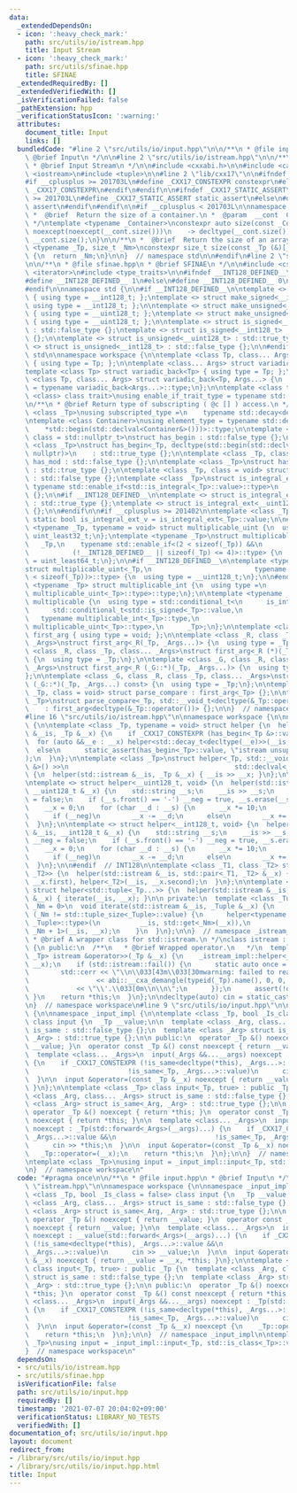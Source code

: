 ```yaml
---
data:
  _extendedDependsOn:
  - icon: ':heavy_check_mark:'
    path: src/utils/io/istream.hpp
    title: Input Stream
  - icon: ':heavy_check_mark:'
    path: src/utils/sfinae.hpp
    title: SFINAE
  _extendedRequiredBy: []
  _extendedVerifiedWith: []
  _isVerificationFailed: false
  _pathExtension: hpp
  _verificationStatusIcon: ':warning:'
  attributes:
    document_title: Input
    links: []
  bundledCode: "#line 2 \"src/utils/io/input.hpp\"\n\n/**\n * @file input.hpp\n *\
    \ @brief Input\n */\n\n#line 2 \"src/utils/io/istream.hpp\"\n\n/**\n * @file istream.hpp\n\
    \ * @brief Input Stream\n */\n\n#include <cxxabi.h>\n\n#include <cassert>\n#include\
    \ <iostream>\n#include <tuple>\n\n#line 2 \"lib/cxx17\"\n\n#ifndef _CXX17_CONSTEXPR\n\
    #if __cplusplus >= 201703L\n#define _CXX17_CONSTEXPR constexpr\n#else\n#define\
    \ _CXX17_CONSTEXPR\n#endif\n#endif\n\n#ifndef _CXX17_STATIC_ASSERT\n#if __cplusplus\
    \ >= 201703L\n#define _CXX17_STATIC_ASSERT static_assert\n#else\n#define _CXX17_STATIC_ASSERT\
    \ assert\n#endif\n#endif\n\n#if __cplusplus < 201703L\n\nnamespace std {\n\n/**\n\
    \ *  @brief  Return the size of a container.\n *  @param  __cont  Container.\n\
    \ */\ntemplate <typename _Container>\nconstexpr auto size(const _Container& __cont)\
    \ noexcept(noexcept(__cont.size()))\n    -> decltype(__cont.size()) {\n  return\
    \ __cont.size();\n}\n\n/**\n *  @brief  Return the size of an array.\n */\ntemplate\
    \ <typename _Tp, size_t _Nm>\nconstexpr size_t size(const _Tp (&)[_Nm]) noexcept\
    \ {\n  return _Nm;\n}\n\n}  // namespace std\n\n#endif\n#line 2 \"src/utils/sfinae.hpp\"\
    \n\n/**\n * @file sfinae.hpp\n * @brief SFINAE\n */\n\n#include <cstdint>\n#include\
    \ <iterator>\n#include <type_traits>\n\n#ifndef __INT128_DEFINED__\n\n#ifdef __SIZEOF_INT128__\n\
    #define __INT128_DEFINED__ 1\n#else\n#define __INT128_DEFINED__ 0\n#endif\n\n\
    #endif\n\nnamespace std {\n\n#if __INT128_DEFINED__\n\ntemplate <> struct make_signed<__uint128_t>\
    \ { using type = __int128_t; };\ntemplate <> struct make_signed<__int128_t> {\
    \ using type = __int128_t; };\n\ntemplate <> struct make_unsigned<__uint128_t>\
    \ { using type = __uint128_t; };\ntemplate <> struct make_unsigned<__int128_t>\
    \ { using type = __uint128_t; };\n\ntemplate <> struct is_signed<__uint128_t>\
    \ : std::false_type {};\ntemplate <> struct is_signed<__int128_t> : std::true_type\
    \ {};\n\ntemplate <> struct is_unsigned<__uint128_t> : std::true_type {};\ntemplate\
    \ <> struct is_unsigned<__int128_t> : std::false_type {};\n\n#endif\n\n}  // namespace\
    \ std\n\nnamespace workspace {\n\ntemplate <class Tp, class... Args> struct variadic_front\
    \ { using type = Tp; };\n\ntemplate <class... Args> struct variadic_back;\n\n\
    template <class Tp> struct variadic_back<Tp> { using type = Tp; };\n\ntemplate\
    \ <class Tp, class... Args> struct variadic_back<Tp, Args...> {\n  using type\
    \ = typename variadic_back<Args...>::type;\n};\n\ntemplate <class type, template\
    \ <class> class trait>\nusing enable_if_trait_type = typename std::enable_if<trait<type>::value>::type;\n\
    \n/**\n * @brief Return type of subscripting ( @c [] ) access.\n */\ntemplate\
    \ <class _Tp>\nusing subscripted_type =\n    typename std::decay<decltype(std::declval<_Tp&>()[0])>::type;\n\
    \ntemplate <class Container>\nusing element_type = typename std::decay<decltype(\n\
    \    *std::begin(std::declval<Container&>()))>::type;\n\ntemplate <class _Tp,\
    \ class = std::nullptr_t>\nstruct has_begin : std::false_type {};\n\ntemplate\
    \ <class _Tp>\nstruct has_begin<_Tp, decltype(std::begin(std::declval<_Tp>()),\
    \ nullptr)>\n    : std::true_type {};\n\ntemplate <class _Tp, class = void> struct\
    \ has_mod : std::false_type {};\n\ntemplate <class _Tp>\nstruct has_mod<_Tp, std::__void_t<decltype(_Tp::mod)>>\
    \ : std::true_type {};\n\ntemplate <class _Tp, class = void> struct is_integral_ext\
    \ : std::false_type {};\ntemplate <class _Tp>\nstruct is_integral_ext<\n    _Tp,\
    \ typename std::enable_if<std::is_integral<_Tp>::value>::type>\n    : std::true_type\
    \ {};\n\n#if __INT128_DEFINED__\n\ntemplate <> struct is_integral_ext<__int128_t>\
    \ : std::true_type {};\ntemplate <> struct is_integral_ext<__uint128_t> : std::true_type\
    \ {};\n\n#endif\n\n#if __cplusplus >= 201402\n\ntemplate <class _Tp>\nconstexpr\
    \ static bool is_integral_ext_v = is_integral_ext<_Tp>::value;\n\n#endif\n\ntemplate\
    \ <typename _Tp, typename = void> struct multiplicable_uint {\n  using type =\
    \ uint_least32_t;\n};\ntemplate <typename _Tp>\nstruct multiplicable_uint<\n \
    \   _Tp,\n    typename std::enable_if<(2 < sizeof(_Tp)) &&\n                 \
    \           (!__INT128_DEFINED__ || sizeof(_Tp) <= 4)>::type> {\n  using type\
    \ = uint_least64_t;\n};\n\n#if __INT128_DEFINED__\n\ntemplate <typename _Tp>\n\
    struct multiplicable_uint<_Tp,\n                          typename std::enable_if<(4\
    \ < sizeof(_Tp))>::type> {\n  using type = __uint128_t;\n};\n\n#endif\n\ntemplate\
    \ <typename _Tp> struct multiplicable_int {\n  using type =\n      typename std::make_signed<typename\
    \ multiplicable_uint<_Tp>::type>::type;\n};\n\ntemplate <typename _Tp> struct\
    \ multiplicable {\n  using type = std::conditional_t<\n      is_integral_ext<_Tp>::value,\n\
    \      std::conditional_t<std::is_signed<_Tp>::value,\n                      \
    \   typename multiplicable_int<_Tp>::type,\n                         typename\
    \ multiplicable_uint<_Tp>::type>,\n      _Tp>;\n};\n\ntemplate <class> struct\
    \ first_arg { using type = void; };\n\ntemplate <class _R, class _Tp, class...\
    \ _Args>\nstruct first_arg<_R(_Tp, _Args...)> {\n  using type = _Tp;\n};\n\ntemplate\
    \ <class _R, class _Tp, class... _Args>\nstruct first_arg<_R (*)(_Tp, _Args...)>\
    \ {\n  using type = _Tp;\n};\n\ntemplate <class _G, class _R, class _Tp, class...\
    \ _Args>\nstruct first_arg<_R (_G::*)(_Tp, _Args...)> {\n  using type = _Tp;\n\
    };\n\ntemplate <class _G, class _R, class _Tp, class... _Args>\nstruct first_arg<_R\
    \ (_G::*)(_Tp, _Args...) const> {\n  using type = _Tp;\n};\n\ntemplate <class\
    \ _Tp, class = void> struct parse_compare : first_arg<_Tp> {};\n\ntemplate <class\
    \ _Tp>\nstruct parse_compare<_Tp, std::__void_t<decltype(&_Tp::operator())>>\n\
    \    : first_arg<decltype(&_Tp::operator())> {};\n\n}  // namespace workspace\n\
    #line 16 \"src/utils/io/istream.hpp\"\n\nnamespace workspace {\n\nnamespace _istream_impl\
    \ {\n\ntemplate <class _Tp, typename = void> struct helper {\n  helper(std::istream\
    \ &__is, _Tp &__x) {\n    if _CXX17_CONSTEXPR (has_begin<_Tp &>::value)\n    \
    \  for (auto &&__e : __x) helper<std::decay_t<decltype(__e)>>(__is, __e);\n  \
    \  else\n      static_assert(has_begin<_Tp>::value, \"istream unsupported type.\"\
    );\n  }\n};\n\ntemplate <class _Tp>\nstruct helper<_Tp, std::__void_t<decltype(std::declval<std::istream\
    \ &>() >>\n                                          std::declval<_Tp &>())>>\
    \ {\n  helper(std::istream &__is, _Tp &__x) { __is >> __x; }\n};\n\n#ifdef __SIZEOF_INT128__\n\
    \ntemplate <> struct helper<__uint128_t, void> {\n  helper(std::istream &__is,\
    \ __uint128_t &__x) {\n    std::string __s;\n    __is >> __s;\n    bool __neg\
    \ = false;\n    if (__s.front() == '-') __neg = true, __s.erase(__s.begin());\n\
    \    __x = 0;\n    for (char __d : __s) {\n      __x *= 10;\n      __d -= '0';\n\
    \      if (__neg)\n        __x -= __d;\n      else\n        __x += __d;\n    }\n\
    \  }\n};\n\ntemplate <> struct helper<__int128_t, void> {\n  helper(std::istream\
    \ &__is, __int128_t &__x) {\n    std::string __s;\n    __is >> __s;\n    bool\
    \ __neg = false;\n    if (__s.front() == '-') __neg = true, __s.erase(__s.begin());\n\
    \    __x = 0;\n    for (char __d : __s) {\n      __x *= 10;\n      __d -= '0';\n\
    \      if (__neg)\n        __x -= __d;\n      else\n        __x += __d;\n    }\n\
    \  }\n};\n\n#endif  // INT128\n\ntemplate <class _T1, class _T2> struct helper<std::pair<_T1,\
    \ _T2>> {\n  helper(std::istream &__is, std::pair<_T1, _T2> &__x) {\n    helper<_T1>(__is,\
    \ __x.first), helper<_T2>(__is, __x.second);\n  }\n};\n\ntemplate <class... _Tp>\
    \ struct helper<std::tuple<_Tp...>> {\n  helper(std::istream &__is, std::tuple<_Tp...>\
    \ &__x) { iterate(__is, __x); }\n\n private:\n  template <class _Tuple, size_t\
    \ _Nm = 0>\n  void iterate(std::istream &__is, _Tuple &__x) {\n    if _CXX17_CONSTEXPR\
    \ (_Nm != std::tuple_size<_Tuple>::value) {\n      helper<typename std::tuple_element<_Nm,\
    \ _Tuple>::type>(\n          __is, std::get<_Nm>(__x)),\n          iterate<_Tuple,\
    \ _Nm + 1>(__is, __x);\n    }\n  }\n};\n\n}  // namespace _istream_impl\n\n/**\n\
    \ * @brief A wrapper class for std::istream.\n */\nclass istream : public std::istream\
    \ {\n public:\n  /**\n   * @brief Wrapped operator.\n   */\n  template <typename\
    \ _Tp> istream &operator>>(_Tp &__x) {\n    _istream_impl::helper<_Tp>(*this,\
    \ __x);\n    if (std::istream::fail()) {\n      static auto once = atexit([] {\n\
    \        std::cerr << \"\\n\\033[43m\\033[30mwarning: failed to read \\'\"\n \
    \                 << abi::__cxa_demangle(typeid(_Tp).name(), 0, 0, 0)\n      \
    \            << \"\\'.\\033[0m\\n\\n\";\n      });\n      assert(!once);\n   \
    \ }\n    return *this;\n  }\n};\n\ndecltype(auto) cin = static_cast<istream &>(std::cin);\n\
    \n}  // namespace workspace\n#line 9 \"src/utils/io/input.hpp\"\n\nnamespace workspace\
    \ {\n\nnamespace _input_impl {\n\ntemplate <class _Tp, bool _Is_class = false>\
    \ class input {\n  _Tp __value;\n\n  template <class _Arg, class... _Args> struct\
    \ is_same : std::false_type {};\n  template <class _Arg> struct is_same<_Arg,\
    \ _Arg> : std::true_type {};\n\n public:\n  operator _Tp &() noexcept { return\
    \ __value; }\n  operator const _Tp &() const noexcept { return __value; }\n\n\
    \  template <class... _Args>\n  input(_Args &&...__args) noexcept : __value(std::forward<_Args>(__args)...)\
    \ {\n    if _CXX17_CONSTEXPR (!is_same<decltype(*this), _Args...>::value &&\n\
    \                         !is_same<_Tp, _Args...>::value)\n      cin >> __value;\n\
    \  }\n\n  input &operator=(const _Tp &__x) noexcept { return __value = __x, *this;\
    \ }\n};\n\ntemplate <class _Tp> class input<_Tp, true> : public _Tp {\n  template\
    \ <class _Arg, class... _Args> struct is_same : std::false_type {};\n  template\
    \ <class _Arg> struct is_same<_Arg, _Arg> : std::true_type {};\n\n public:\n \
    \ operator _Tp &() noexcept { return *this; }\n  operator const _Tp &() const\
    \ noexcept { return *this; }\n\n  template <class... _Args>\n  input(_Args &&...__args)\
    \ noexcept : _Tp(std::forward<_Args>(__args)...) {\n    if _CXX17_CONSTEXPR (!is_same<decltype(*this),\
    \ _Args...>::value &&\n                         !is_same<_Tp, _Args...>::value)\n\
    \      cin >> *this;\n  }\n\n  input &operator=(const _Tp &__x) noexcept {\n \
    \   _Tp::operator=(__x);\n    return *this;\n  }\n};\n\n}  // namespace _input_impl\n\
    \ntemplate <class _Tp>\nusing input = _input_impl::input<_Tp, std::is_class<_Tp>::value>;\n\
    \n}  // namespace workspace\n"
  code: "#pragma once\n\n/**\n * @file input.hpp\n * @brief Input\n */\n\n#include\
    \ \"istream.hpp\"\n\nnamespace workspace {\n\nnamespace _input_impl {\n\ntemplate\
    \ <class _Tp, bool _Is_class = false> class input {\n  _Tp __value;\n\n  template\
    \ <class _Arg, class... _Args> struct is_same : std::false_type {};\n  template\
    \ <class _Arg> struct is_same<_Arg, _Arg> : std::true_type {};\n\n public:\n \
    \ operator _Tp &() noexcept { return __value; }\n  operator const _Tp &() const\
    \ noexcept { return __value; }\n\n  template <class... _Args>\n  input(_Args &&...__args)\
    \ noexcept : __value(std::forward<_Args>(__args)...) {\n    if _CXX17_CONSTEXPR\
    \ (!is_same<decltype(*this), _Args...>::value &&\n                         !is_same<_Tp,\
    \ _Args...>::value)\n      cin >> __value;\n  }\n\n  input &operator=(const _Tp\
    \ &__x) noexcept { return __value = __x, *this; }\n};\n\ntemplate <class _Tp>\
    \ class input<_Tp, true> : public _Tp {\n  template <class _Arg, class... _Args>\
    \ struct is_same : std::false_type {};\n  template <class _Arg> struct is_same<_Arg,\
    \ _Arg> : std::true_type {};\n\n public:\n  operator _Tp &() noexcept { return\
    \ *this; }\n  operator const _Tp &() const noexcept { return *this; }\n\n  template\
    \ <class... _Args>\n  input(_Args &&...__args) noexcept : _Tp(std::forward<_Args>(__args)...)\
    \ {\n    if _CXX17_CONSTEXPR (!is_same<decltype(*this), _Args...>::value &&\n\
    \                         !is_same<_Tp, _Args...>::value)\n      cin >> *this;\n\
    \  }\n\n  input &operator=(const _Tp &__x) noexcept {\n    _Tp::operator=(__x);\n\
    \    return *this;\n  }\n};\n\n}  // namespace _input_impl\n\ntemplate <class\
    \ _Tp>\nusing input = _input_impl::input<_Tp, std::is_class<_Tp>::value>;\n\n\
    }  // namespace workspace\n"
  dependsOn:
  - src/utils/io/istream.hpp
  - src/utils/sfinae.hpp
  isVerificationFile: false
  path: src/utils/io/input.hpp
  requiredBy: []
  timestamp: '2021-07-07 20:04:02+09:00'
  verificationStatus: LIBRARY_NO_TESTS
  verifiedWith: []
documentation_of: src/utils/io/input.hpp
layout: document
redirect_from:
- /library/src/utils/io/input.hpp
- /library/src/utils/io/input.hpp.html
title: Input
---
```


